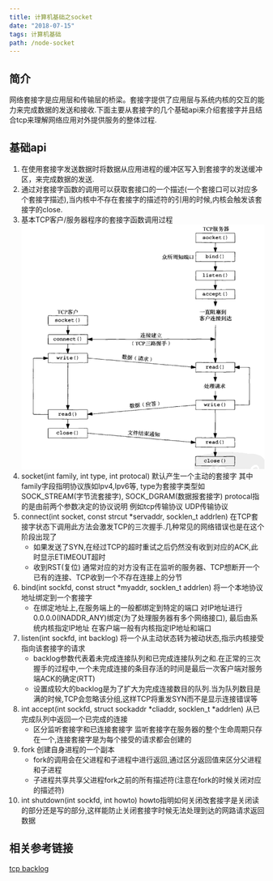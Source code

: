 ```yaml
---
title: 计算机基础之socket 
date: "2018-07-15" 
tags: 计算机基础
path: /node-socket
---
```


## 简介  
  网络套接字是应用层和传输层的桥梁。套接字提供了应用层与系统内核的交互的能力来完成数据的发送和接收.下面主要从套接字的几个基础api来介绍套接字并且结合tcp来理解网络应用对外提供服务的整体过程.
## 基础api
 1. 在使用套接字发送数据时将数据从应用进程的缓冲区写入到套接字的发送缓冲区，来完成数据的发送.
 2. 通过对套接字函数的调用可以获取套接口的一个描述(一个套接口可以对应多个套接字描述),当内核中不存在套接字的描述符的引用的时候,内核会触发该套接字的close.
 3. 基本TCP客户/服务器程序的套接字函数调用过程
 ![套接字基础api](./computerBaseStatic/socket/api.png)
  1. socket(int family, int type, int protocal) 默认产生一个主动的套接字 其中family字段指明协议族如Ipv4,Ipv6等, type为套接字类型如SOCK_STREAM(字节流套接字), SOCK_DGRAM(数据报套接字) protocal指的是由前两个参数决定的协议说明 例如tcp传输协议  UDP传输协议
  2. connect(int socket, const strcut *servaddr, socklen_t addrlen) 在TCP套接字状态下调用此方法会激发TCP的三次握手.几种常见的网络错误也是在这个阶段出现了
      * 如果发送了SYN,在经过TCP的超时重试之后仍然没有收到对应的ACK,此时显示ETIMEOUT超时
      * 收到RST(复位) 通常对应的对方没有正在监听的服务器、TCP想断开一个已有的连接、TCP收到一个不存在连接上的分节
  3. bind(int sockfd, const struct *myaddr, socklen_t addrlen)  将一个本地协议地址绑定到一个套接字
      * 在绑定地址上,在服务端上的一般都绑定到特定的端口 对IP地址进行0.0.0.0(INADDR_ANY)绑定(为了处理服务器有多个网络接口), 最后由系统内核指定IP地址  在客户端一般有内核指定IP地址和端口    
  4. listen(int sockfd, int backlog) 将一个从主动状态转为被动状态,指示内核接受指向该套接字的请求
      * backlog参数代表着未完成连接队列和已完成连接队列之和.在正常的三次握手的过程中,一个未完成连接的条目存活的时间是最后一次客户端对服务端ACK的确定(RTT)
      * 设置成较大的backlog是为了扩大为完成连接数目的队列.当为队列数目是满的时候,TCP会忽略该分组,这样TCP将重发SYN而不是显示连接错误等
  5. int accept(int sockfd, struct sockaddr *cliaddr, socklen_t *addrlen) 从已完成队列中返回一个已完成的连接
      * 区分监听套接字和已连接套接字  监听套接字在服务器的整个生命周期只存在一个,连接套接字是为每个接受的请求都会创建的
  6. fork 创建自身进程的一个副本
      * fork的调用会在父进程和子进程中进行返回,通过区分返回值来区分父进程和子进程
      * 子进程共享共享父进程fork之前的所有描述符(注意在fork的时候关闭对应的描述符)
  7. int shutdown(int sockfd, int howto) howto指明如何关闭改套接字是关闭读的部分还是写的部分,这样能防止关闭套接字时候无法处理到达的网路请求返回数据

## 相关参考链接
 [tcp backlog](http://veithen.github.io/2014/01/01/how-tcp-backlog-works-in-linux.html)
  


